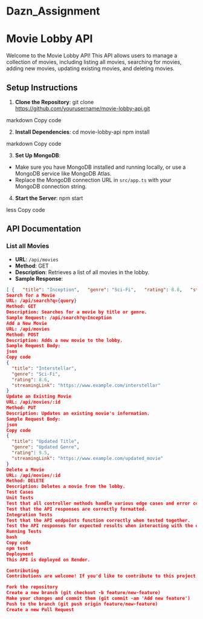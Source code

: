# Dazn_Assignment 

# Movie Lobby API

Welcome to the Movie Lobby API! This API allows users to manage a collection of movies, including listing all movies, searching for movies, adding new movies, updating existing movies, and deleting movies.

## Setup Instructions

1. **Clone the Repository**: 
git clone https://github.com/yourusername/movie-lobby-api.git

markdown
Copy code

2. **Install Dependencies**:
cd movie-lobby-api
npm install

markdown
Copy code

3. **Set Up MongoDB**:
- Make sure you have MongoDB installed and running locally, or use a MongoDB service like MongoDB Atlas.
- Replace the MongoDB connection URL in `src/app.ts` with your MongoDB connection string.

4. **Start the Server**:
npm start

less
Copy code

## API Documentation

### List all Movies
- **URL**: `/api/movies`
- **Method**: GET
- **Description**: Retrieves a list of all movies in the lobby.
- **Sample Response**:
```json
[ {   "title": "Inception",   "genre": "Sci-Fi",   "rating": 8.8,   "streamingLink": "https://www.example.com/inception" }, {   "title": "The Dark Knight",   "genre": "Action",   "rating": 9.0,   "streamingLink": "https://www.example.com/dark_knight" }]
Search for a Movie
URL: /api/search?q={query}
Method: GET
Description: Searches for a movie by title or genre.
Sample Request: /api/search?q=Inception
Add a New Movie
URL: /api/movies
Method: POST
Description: Adds a new movie to the lobby.
Sample Request Body:
json
Copy code
{
  "title": "Interstellar",
  "genre": "Sci-Fi",
  "rating": 8.6,
  "streamingLink": "https://www.example.com/interstellar"
}
Update an Existing Movie
URL: /api/movies/:id
Method: PUT
Description: Updates an existing movie's information.
Sample Request Body:
json
Copy code
{
  "title": "Updated Title",
  "genre": "Updated Genre",
  "rating": 9.5,
  "streamingLink": "https://www.example.com/updated_movie"
}
Delete a Movie
URL: /api/movies/:id
Method: DELETE
Description: Deletes a movie from the lobby.
Test Cases
Unit Tests
Test that all controller methods handle various edge cases and error conditions appropriately.
Test that the API responses are correctly formatted.
Integration Tests
Test that the API endpoints function correctly when tested together.
Test the API responses for expected results when interacting with the database.
Running Tests
bash
Copy code
npm test
Deployment
This API is deployed on Render.

Contributing
Contributions are welcome! If you'd like to contribute to this project, please follow these steps:

Fork the repository
Create a new branch (git checkout -b feature/new-feature)
Make your changes and commit them (git commit -am 'Add new feature')
Push to the branch (git push origin feature/new-feature)
Create a new Pull Request
